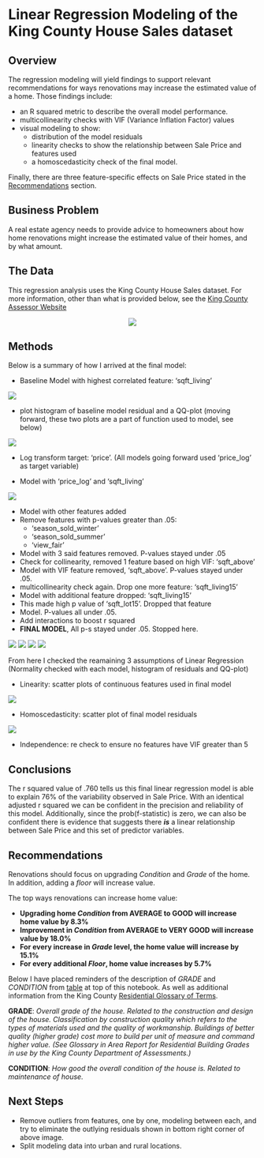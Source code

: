 # Linear Regression Modeling of the King County House Sales dataset



## Overview

The regression modeling will yield findings to support relevant recommendations for ways renovations may increase the estimated value of a home. Those findings include:
 - an R squared metric to describe the overall model performance.
 - multicollinearity checks with VIF (Variance Inflation Factor) values 
 - visual modeling to show:
    - distribution of the model residuals 
    - linearity checks to show the relationship between Sale Price and features used
    - a homoscedasticity check of the final model. 
  
Finally, there are three feature-specific effects on Sale Price stated in the [Recommendations](https://github.com/AgathaZareth/PHASE2_PROJECT/blob/main/README.md#recommendations) section. 


## Business Problem

A real estate agency needs to provide advice to homeowners about how home renovations might increase the estimated value of their homes, and by what amount.

## The Data

This regression analysis uses the King County House Sales dataset. For more information, other than what is provided below, see the [King County Assessor Website](https://info.kingcounty.gov/assessor/esales/Glossary.aspx?type=r)


<p align="center">
<img src='README_images/column_description_tabel.png'>
    </p>



## Methods

Below is a summary of how I arrived at the final model:
- Baseline Model with highest correlated feature: ‘sqft_living’

<img src='README_images/baseline_model.png'>

- plot histogram of baseline model residual and a QQ-plot (moving forward, these two plots are a part of function used to model, see below)

<img src='README_images/Baseline_dist_QQ.png'>

- Log transform target: ‘price’. (All models going forward used ‘price_log’ as target variable)

- Model with ‘price_log’ and ‘sqft_living’

<img src='README_images/price_log_initial.png'>

- Model with other features added 
- Remove features with p-values greater than .05: 
    - ‘season_sold_winter’
    - ‘season_sold_summer’
    - ‘view_fair’
- Model with 3 said features removed. P-values stayed under .05
- Check for collinearity, removed 1 feature based on high VIF: ‘sqft_above’
- Model with VIF feature removed, ‘sqft_above’. P-values stayed under .05.
- multicollinearity check again. Drop one more feature: ‘sqft_living15’
- Model with additional feature dropped: ‘sqft_living15’
- This made high p value of ‘sqft_lot15’. Dropped that feature
- Model. P-values all under .05. 
- Add interactions to boost r squared 
- __FINAL MODEL__, All p-s stayed under .05. Stopped here.

<img src='README_images/final_model1.png'>
<img src='README_images/final_model2.png'>
<img src='README_images/final_model3.png'>
<img src='README_images/final_normality.png'>

From here I checked the reamaining 3 assumptions of Linear Regression (Normality checked with each model, histogram of residuals and QQ-plot) 
- Linearity: scatter plots of continuous features used in final model

<img src='README_images/final_linearity.png'>

- Homoscedasticity: scatter plot of final model residuals

<img src='README_images/final_homo.png'>

- Independence: re check to ensure no features have VIF greater than 5


## Conclusions

The r squared value of .760 tells us this final linear regression model is able to explain 76% of the variability observed in Sale Price. With an identical adjusted r squared we can be confident in the precision and reliability of this model. 
Additionally, since the prob(f-statistic) is zero, we can also be confident there is evidence that suggests there *__is__* a linear relationship between Sale Price and this set of predictor variables. 

## Recommendations

Renovations should focus on upgrading _Condition_ and _Grade_ of the home. In addition, adding a _floor_ will increase value. 

The top ways renovations can increase home value: 
- __Upgrading home _Condition_ from AVERAGE to GOOD will increase home value by 8.3%__
- __Improvement in _Condition_ from AVERAGE to VERY GOOD will increase value by 18.0%__
- __For every increase in _Grade_ level, the home value will increase by 15.1%__
- __For every additional _Floor_, home value increases by 5.7%__

Below I have placed reminders of the description of _GRADE_ and _CONDITION_ from [table](https://github.com/AgathaZareth/PHASE2_PROJECT/blob/main/README.md#the-data) at top of this notebook. As well as additional information from the King County [Residential Glossary of Terms](https://info.kingcounty.gov/assessor/esales/Glossary.aspx?type=r#top).


__GRADE__: _Overall grade of the house. Related to the construction and design of the house. Classification by construction quality which refers to the types of materials used and the quality of workmanship. Buildings of better quality (higher grade) cost more to build per unit of measure and command higher value. (See Glossary in Area Report for Residential Building Grades in use by the King County Department of Assessments.)_  
       
__CONDITION__: _How good the overall condition of the house is. Related to maintenance of house._ 


 
## Next Steps

- Remove outliers from features, one by one, modeling between each, and try to eliminate the outlying residuals shown in bottom right corner of above image.
- Split modeling data into urban and rural locations.

